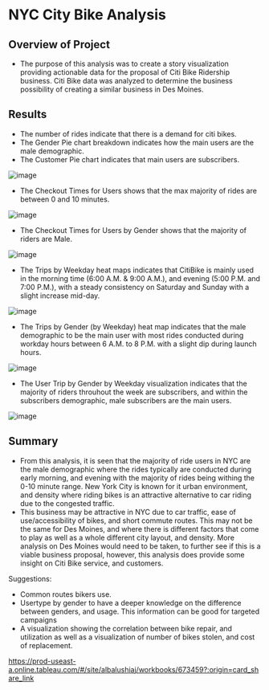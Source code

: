 # ****NYC City Bike Analysis****
## Overview of Project
- The purpose of this analysis was to create a story visualization providing actionable data for the proposal of Citi Bike Ridership business. Citi Bike data was analyzed to determine the business possibility of creating a similar business in Des Moines.  

## Results
-  The number of rides indicate that there is a demand for citi bikes. 
-  The Gender Pie chart breakdown indicates how the main users are the male demographic. 
-  The Customer Pie chart indicates that main users are subscribers.

![image](https://user-images.githubusercontent.com/106709942/191105170-76620047-2e85-497a-8c49-50ec29349495.png)

- The Checkout Times for Users shows that the max majority of rides are between 0 and 10 minutes.

![image](https://user-images.githubusercontent.com/106709942/191100762-a42ed287-90cb-4b71-ab90-0bcae8d8c09a.png)

- The Checkout Times for Users by Gender shows that the majority of riders are Male.

![image](https://user-images.githubusercontent.com/106709942/191101107-a0797dcc-4434-464e-8efe-202aec66cc7e.png)

- The Trips by Weekday heat maps indicates that CitiBike is mainly used in the morning time (6:00 A.M. & 9:00 A.M.), and evening (5:00 P.M. and 7:00 P.M.), with a steady consistency on Saturday and Sunday with a slight increase mid-day. 

![image](https://user-images.githubusercontent.com/106709942/191101635-3dbbd11a-e8d8-4b83-9f67-0ddc9e672496.png)

- The Trips by Gender (by Weekday) heat map indicates that the male demographic to be the main user with most rides conducted during workday hours between 6 A.M. to 8 P.M. with a slight dip during launch hours. 

![image](https://user-images.githubusercontent.com/106709942/191102329-4362ca88-f793-4c43-9b05-b929c47af982.png)

-  The User Trip by Gender by Weekday visualization indicates that the majority of riders throuhout the week are subscribers, and within the subscribers demographic, male subscribers are the main users. 

![image](https://user-images.githubusercontent.com/106709942/191103490-e93930eb-9775-44f2-a4d3-e27c94c28081.png)


## Summary
- From this analysis, it is seen that the majority of ride users in NYC are the male demographic where the rides typically are conducted during early morning, and evening with the majority of rides being withing the 0-10 minute range. New York City is known for it urban environment, and density where riding bikes is an attractive alternative to car riding due to the congested traffic. 
- This business may be attractive in NYC due to car traffic, ease of use/accessibility of bikes, and short commute routes. This may not be the same for Des Moines, and where there is different factors that come to play as well as a whole different city layout, and density. More analysis on Des Moines would need to be taken, to further see if this is a viable business proposal, however, this analysis does provide some insight on Citi Bike service, and customers. 

Suggestions:
- Common routes bikers use.
-  Usertype by gender to have a deeper knowledge on the difference between genders, and usage. This information can be good for targeted campaigns
- A visualization showing the correlation between bike repair, and utilization as well as a visualization of number of bikes stolen, and cost of replacement. 

https://prod-useast-a.online.tableau.com/#/site/albalushiaj/workbooks/673459?:origin=card_share_link
